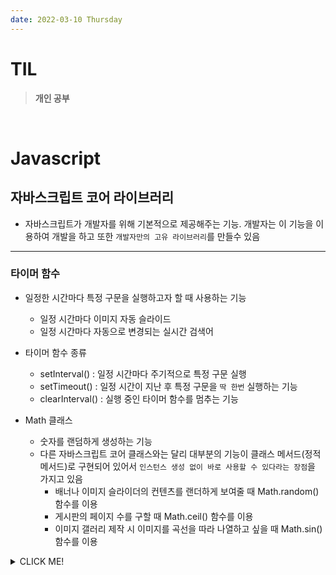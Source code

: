 ```yaml
---
date: 2022-03-10 Thursday 
---
```


# TIL

> **개인 공부**
<br />

# Javascript

## 자바스크립트 코어 라이브러리
- 자바스크립트가 개발자를 위해 기본적으로 제공해주는 기능. 개발자는 이 기능을 이용하여 개발을 하고 또한 `개발자만의 고유 라이브러리`를 만들수 있음
---
### 타이머 함수
- 일정한 시간마다 특정 구문을 실행하고자 할 때 사용하는 기능
  - 일정 시간마다 이미지 자동 슬라이드
  - 일정 시간마다 자동으로 변경되는 실시간 검색어

- 타이머 함수 종류
  - setInterval() : 일정 시간마다 주기적으로 특정 구문 실행
  - setTimeout() : 일정 시간이 지난 후 특정 구문을 `딱 한번` 실행하는 기능
  - clearInterval() : 실행 중인 타이머 함수를 멈추는 기능

- Math 클래스
  - 숫자를 랜덤하게 생성하는 기능
  - 다른 자바스크립트 코어 클래스와는 달리 대부분의 기능이 클래스 메서드(정적메서드)로 구현되어 있어서 `인스턴스 생성 없이 바로 사용할 수 있다라는 장점`을 가지고 있음
    - 배너나 이미지 슬라이더의 컨텐츠를 랜더하게 보여줄 때 Math.random() 함수를 이용
    - 게시판의 페이지 수를 구할 때 Math.ceil() 함수를 이용
    - 이미지 갤러리 제작 시 이미지를 곡선을 따라 나열하고 싶을 때 Math.sin() 함수를 이용
  




<details>
<summary>CLICK ME!</summary>  

- 
</detials>  
 